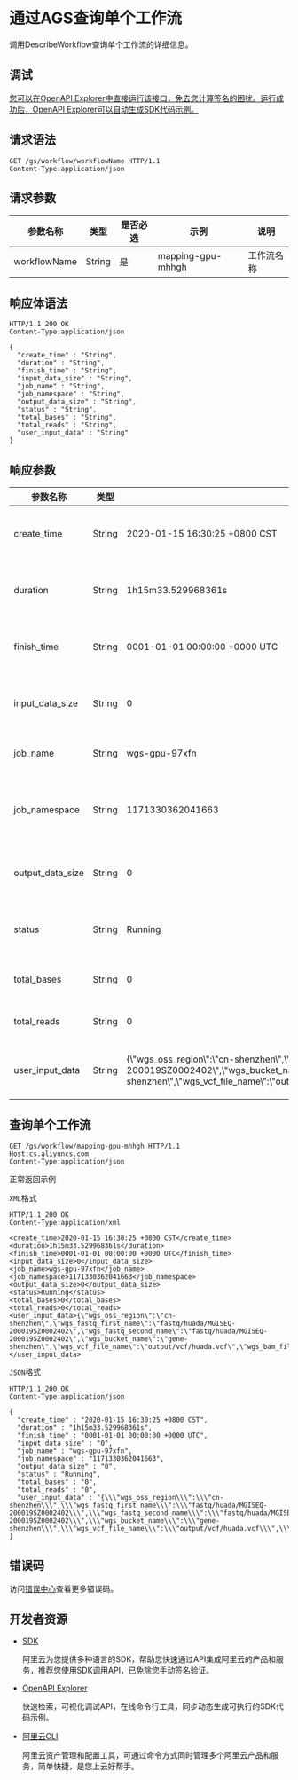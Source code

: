 # 通过AGS查询单个工作流

调用DescribeWorkflow查询单个工作流的详细信息。

## 调试

[您可以在OpenAPI Explorer中直接运行该接口，免去您计算签名的困扰。运行成功后，OpenAPI Explorer可以自动生成SDK代码示例。](https://api.aliyun.com/#product=CS&api=DescirbeWorkflow&type=ROA&version=2015-12-15)

## 请求语法

```
GET /gs/workflow/workflowName HTTP/1.1
Content-Type:application/json
```

## 请求参数

|参数名称|类型|是否必选|示例|说明|
|----|--|----|--|--|
|workflowName|String|是|mapping-gpu-mhhgh|工作流名称 |

## 响应体语法

```
HTTP/1.1 200 OK
Content-Type:application/json

{
  "create_time" : "String",
  "duration" : "String",
  "finish_time" : "String",
  "input_data_size" : "String",
  "job_name" : "String",
  "job_namespace" : "String",
  "output_data_size" : "String",
  "status" : "String",
  "total_bases" : "String",
  "total_reads" : "String",
  "user_input_data" : "String"
}
```

## 响应参数

|参数名称|类型|示例|说明|
|----|--|--|--|
|create\_time|String|2020-01-15 16:30:25 +0800 CST|工作流创建时间。 |
|duration|String|1h15m33.529968361s|工作流经过时长。 |
|finish\_time|String|0001-01-01 00:00:00 +0000 UTC|任务结束时间。 |
|input\_data\_size|String|0|输入数据大小。 |
|job\_name|String|wgs-gpu-97xfn|工作流名称。 |
|job\_namespace|String|1171330362041663|工作流所在命名空间。 |
|output\_data\_size|String|0|输出数据大小。 |
|status|String|Running|工作流当前状态。 |
|total\_bases|String|0|碱基对个数。 |
|total\_reads|String|0|Reads个数。 |
|user\_input\_data|String|\{\\"wgs\_oss\_region\\":\\"cn-shenzhen\\",\\"wgs\_fastq\_first\_name\\":\\"fastq/huada/MGISEQ-200019SZ0002402\\",\\"wgs\_fastq\_second\_name\\":\\"fastq/huada/MGISEQ-200019SZ0002402\\",\\"wgs\_bucket\_name\\":\\"gene-shenzhen\\",\\"wgs\_vcf\_file\_name\\":\\"output/vcf/huada.vcf\\",\\"wgs\_bam\_file\_name\\":\\"output/bam/huada.bam\\",\\"wgs\_reference\_file\\":\\"hg19\\",\\"wgs\_service\\":\\"g\\"\}|用户输入参数。 |

## 查询单个工作流

```
GET /gs/workflow/mapping-gpu-mhhgh HTTP/1.1
Host:cs.aliyuncs.com
Content-Type:application/json
```

正常返回示例

`XML`格式

```
HTTP/1.1 200 OK
Content-Type:application/xml

<create_time>2020-01-15 16:30:25 +0800 CST</create_time>
<duration>1h15m33.529968361s</duration>
<finish_time>0001-01-01 00:00:00 +0000 UTC</finish_time>
<input_data_size>0</input_data_size>
<job_name>wgs-gpu-97xfn</job_name>
<job_namespace>1171330362041663</job_namespace>
<output_data_size>0</output_data_size>
<status>Running</status>
<total_bases>0</total_bases>
<total_reads>0</total_reads>
<user_input_data>{\"wgs_oss_region\":\"cn-shenzhen\",\"wgs_fastq_first_name\":\"fastq/huada/MGISEQ-200019SZ0002402\",\"wgs_fastq_second_name\":\"fastq/huada/MGISEQ-200019SZ0002402\",\"wgs_bucket_name\":\"gene-shenzhen\",\"wgs_vcf_file_name\":\"output/vcf/huada.vcf\",\"wgs_bam_file_name\":\"output/bam/huada.bam\",\"wgs_reference_file\":\"hg19\",\"wgs_service\":\"g\"}</user_input_data>
```

`JSON`格式

```
HTTP/1.1 200 OK
Content-Type:application/json

{
  "create_time" : "2020-01-15 16:30:25 +0800 CST",
  "duration" : "1h15m33.529968361s",
  "finish_time" : "0001-01-01 00:00:00 +0000 UTC",
  "input_data_size" : "0",
  "job_name" : "wgs-gpu-97xfn",
  "job_namespace" : "1171330362041663",
  "output_data_size" : "0",
  "status" : "Running",
  "total_bases" : "0",
  "total_reads" : "0",
  "user_input_data" : "{\\\"wgs_oss_region\\\":\\\"cn-shenzhen\\\",\\\"wgs_fastq_first_name\\\":\\\"fastq/huada/MGISEQ-200019SZ0002402\\\",\\\"wgs_fastq_second_name\\\":\\\"fastq/huada/MGISEQ-200019SZ0002402\\\",\\\"wgs_bucket_name\\\":\\\"gene-shenzhen\\\",\\\"wgs_vcf_file_name\\\":\\\"output/vcf/huada.vcf\\\",\\\"wgs_bam_file_name\\\":\\\"output/bam/huada.bam\\\",\\\"wgs_reference_file\\\":\\\"hg19\\\",\\\"wgs_service\\\":\\\"g\\\"}"
}
```

## 错误码

访问[错误中心](https://error-center.aliyun.com/status/product/CS)查看更多错误码。

## 开发者资源

-   [SDK](https://next.api.aliyun.com/api-tools/sdk/CS?version=2015-12-15&)

    阿里云为您提供多种语言的SDK，帮助您快速通过API集成阿里云的产品和服务，推荐您使用SDK调用API，已免除您手动签名验证。

-   [OpenAPI Explorer](https://next.api.aliyun.com/api/CS/2015-12-15/DescirbeWorkflow)

    快速检索，可视化调试API，在线命令行工具，同步动态生成可执行的SDK代码示例。

-   [阿里云CLI](https://github.com/aliyun/aliyun-cli)

    阿里云资产管理和配置工具，可通过命令方式同时管理多个阿里云产品和服务，简单快捷，是您上云好帮手。


